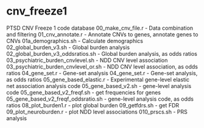 # cnv_freeze1
PTSD CNV Freeze 1 code database
00_make_cnv_file.r - Data combination and filtering
01_cnv_annotate.r - Annotate CNVs to genes, annotate genes to CNVs
01a_demographics.sh - Calculate demographics
02_global_burden_v3.sh - Global burden analysis
02_global_burden_v3_oddsratios.sh - Global burden analysis, as odds ratios
03_psychiatric_burden_cnvlevel.sh - NDD CNV level association
03_psychiatric_burden_cnvlevel_or.sh - NDD CNV level association, as odds ratios
04_gene_set.r - Gene-set analysis
04_gene_set.r - Gene-set analysis, as odds ratios
05_gene_based_elastic.r - Experimental gene-level elastic net association analysis code
05_gene_based_v2.sh - gene-level analysis code
05_gene_based_v2_freqf.sh - get frequencies for genes
05_gene_based_v2_freqf_oddsratio.sh - gene-level analysis code, as odds ratios
08_plot_burden1.r - plot global burden
09_getfdrs.sh - get FDR
09_plot_neuroburden.r - plot NDD level associations
010_prscs.sh - PRS analysis
